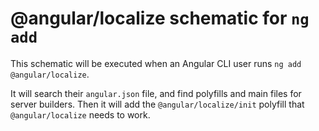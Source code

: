 # @angular/localize schematic for `ng add`

This schematic will be executed when an Angular CLI user runs `ng add @angular/localize`.

It will search their `angular.json` file, and find polyfills and main files for server builders.
Then it will add the `@angular/localize/init` polyfill that `@angular/localize` needs to work.
